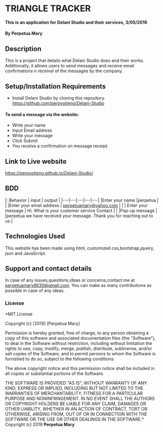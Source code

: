 # TRIANGLE TRACKER
#### This is an application for Delani Studio and their services, 3/05/2019
#### By **Perpetua Mary**
## Description
This is a project that details what Delani Studio does and their works. Additionally, it allows users to send messages and receive email confirmations n receival of the messages by the company.
## Setup/Installation Requirements
* Install Delani Studio by cloning this repository.
https://github.com/perpyotieno/Delani-Studio


#### To send a message via the website:
* Write your name
* Input Email address
* Write your message
* Click Submit
* You receive a confirmation on message receipt.

## Link to Live website
https://perpyotieno.github.io/Delani-Studio/

## BDD

|:  Behavior | input   |  output |
|---|---|---|---|---|
|Enter your name   |perpetua   |   |
|Enter your email address   | perpetuamary@yahoo.com  |   |
| Enter your message  |  Hi. What is your customer service Contact |   |
|Pop-up message |  |perpetua we have received your message. Thank you for reaching out to us.|


## Technologies Used
This website has been made using html, customized css,bootstrap,jquery, json and JavaScript.
## Support and contact details
In case of any issues,questions,ideas or concerns,contact me at perpetuamary6630@gmail.com. You can make as many contributions as possible in case of any ideas.
### License
*MIT License

Copyright (c) [2019] [Perpetua Mary]

Permission is hereby granted, free of charge, to any person obtaining a copy
of this software and associated documentation files (the "Software"), to deal
in the Software without restriction, including without limitation the rights
to use, copy, modify, merge, publish, distribute, sublicense, and/or sell
copies of the Software, and to permit persons to whom the Software is
furnished to do so, subject to the following conditions:

The above copyright notice and this permission notice shall be included in all
copies or substantial portions of the Software.

THE SOFTWARE IS PROVIDED "AS IS", WITHOUT WARRANTY OF ANY KIND, EXPRESS OR
IMPLIED, INCLUDING BUT NOT LIMITED TO THE WARRANTIES OF MERCHANTABILITY,
FITNESS FOR A PARTICULAR PURPOSE AND NONINFRINGEMENT. IN NO EVENT SHALL THE
AUTHORS OR COPYRIGHT HOLDERS BE LIABLE FOR ANY CLAIM, DAMAGES OR OTHER
LIABILITY, WHETHER IN AN ACTION OF CONTRACT, TORT OR OTHERWISE, ARISING FROM,
OUT OF OR IN CONNECTION WITH THE SOFTWARE OR THE USE OR OTHER DEALINGS IN THE
SOFTWARE.*
Copyright (c) 2019 **Perpetua Mary**
